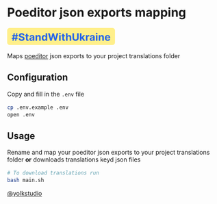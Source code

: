 # Poeditor json exports mapping

[![StandWithUkraine](https://raw.githubusercontent.com/vshymanskyy/StandWithUkraine/main/badges/StandWithUkraine.svg)](https://github.com/vshymanskyy/StandWithUkraine/blob/main/docs/README.md)

Maps [poeditor](https://poeditor.com/projects) json exports to your project translations folder

## Configuration

Copy and fill in the `.env` file

```bash
cp .env.example .env
open .env
```

## Usage

Rename and map your poeditor json exports to your project translations folder **or** downloads translations keyd json files

```bash
# To download translations run
bash main.sh
```

[@yolkstudio](https://github.com/yolkstudio)